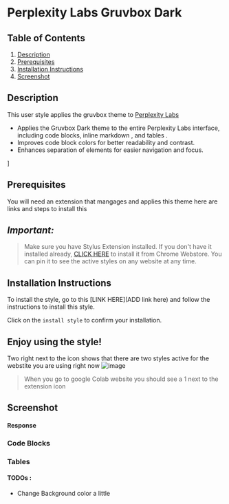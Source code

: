 # Perplexity Labs Gruvbox Dark


## Table of Contents
1. [Description](#description)
 2. [Prerequisites](#Pre)
3. [Installation Instructions](#installation-instructions)
4. [Screenshot](#screenshot)





## Description <a name="description"></a>

This user style applies the  gruvbox theme to  [Perplexity Labs](https://labs.perplexity.ai/) 

- Applies the Gruvbox Dark theme to the entire Perplexity Labs interface, including code blocks, inline markdown , and tables .
- Improves code block colors for better readability and contrast.
 - Enhances separation of elements for easier navigation and focus.

]






## Prerequisites <a name="Pre"></a>
You will need an extension that mangages and applies this theme 
here are links and steps to install this 

## _Important:_

>  Make sure you have Stylus Extension installed. If you don't have it installed already, [CLICK HERE](https://chrome.google.com/webstore/detail/stylus/clngdbkpkpeebahjckkjfobafhncgmne) to install it from Chrome Webstore. You can pin it to see the active styles on any website at any time.






## Installation Instructions <a name="installation-instructions"></a>



To install the style, go to this [LINK HERE](ADD link here) and follow the instructions to install this style. 



Click on the `install style` to confirm your installation.

Enjoy using the style!
------------------------------

Two right next to the icon shows that there are two styles active for the webstite you are using right now
![image](https://github.com/bilalazh/Google-Chivo-Font-On-every-website-/assets/139261053/a0c78478-203e-48fe-a1e2-98ff0aa8fff0)

>When  you go to google Colab website you should see a 1 next to the extension icon 


## Screenshot <a name="screenshot"></a>

#### Response 




### Code Blocks





### Tables 






#### TODOs : 

- Change Background color a little 

